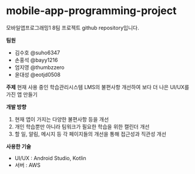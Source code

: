 # mobile-app-programming-project

모바일앱프로그래밍1 8팀 프로젝트 github repository입니다.

**팀원**
- 김수호 @suho6347   
- 손홍석 @bayy1216  
- 엄지영 @thumbzzero  
- 윤대성 @eotjd0508    

**주제**
현재 사용 중인 학습관리시스템 LMS의 불편사항 개선하여 보다 더 나은 UI/UX를 가진 앱 만들기

**개발 방향**
1. 현재 앱이 가지는 다양한 불편사항 등을 개선
2. 개인 학습뿐만 아니라 팀워크가 필요한 학습을 위한 캘린더 개선
3. 할 일, 알림, 메시지 등 각 페이지들의 개선을 통해 접근성과 직관성 개선

**사용한 기술**
- UI/UX : Android Studio, Kotlin
- 서버 : AWS
